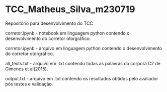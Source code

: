 # TCC_Matheus_Silva_m230719
Repositório para desenvolvimento do TCC

corretor.ipynb - notebook em linguagem python contendo o desenvolvimento do corretor otorgráfico.

corretor.ipynb - arquivo em linguagem python contendo o desenvolvimento do corretor otorgráfico.

all_texts.txt - arquivo em .txt contendo todas as palavras do corpora C2 de Gimenes et al(2015).

output.txt - arquivo em .txt contendo os resultados obtidos pelo avaliador pós testes e validação.
